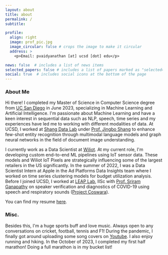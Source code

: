 ```yaml
---
layout: about
title: about
permalink: /
subtitle: 

profile:
  align: right
  image: prof_pic.jpg
  image_circular: false # crops the image to make it circular
  address: >
    <p>Email: pvaidyanathan [at] ucsd [dot] edu</p>

news: false  # includes a list of news items
selected_papers: false # includes a list of papers marked as "selected={true}"
social: true  # includes social icons at the bottom of the page
---
```



### **About Me**
Hi there! I completed my Master of Science in Computer Science degree from [UC San Diego](https://ucsd.edu/) in June 2023, specializing in Machine Learning and Artificial Intelligence. I'm passionate about Machine Learning and have a keen interest in sequential data such as NLP, speech, time series and my experiences have led me to working with different modalities of data. At UCSD, I worked at [Shang Data Lab](https://shangjingbo1226.github.io/lab/) under [Prof. Jingbo Shang](https://shangjingbo1226.github.io/) to enhance few-shot entity recognition through multimodal language models and graph neural networks in the field of document image understanding.

I currently work as a Data Scientist at [Wiliot](https://www.wiliot.com/). At my current role, I'm developing custom end-to-end ML pipelines using IoT sensor data. These models and Wiliot IoT Pixels are strategically influencing some of the largest retailers in the US significantly. In the summer of 2022, I was a Data Scientist Intern at Apple in the Ad Platforms Data Insights team where I worked on time series clustering models for budget utilization analysis. Before I joined UCSD, I worked at [LEAP Lab](http://leap.ee.iisc.ac.in/), IISc with [Prof. Sriram Ganapathy](http://www.leap.ee.iisc.ac.in/sriram/) on speaker verification and diagnostics of COVID-19 using speech and respiratory sounds ([Project Coswara](https://coswara.iisc.ac.in/)). 

You can find my resume [here](https://prash29.github.io/assets/pdf/Prashant_Resume_New_Template.pdf). 
<br>
### **Misc.**
Besides this, I'm a huge sports buff and love music. Always open to any conversations on cricket, football, tennis and F1! During the pandemic, I finally got around uploading some song covers on [Youtube](https://www.youtube.com/channel/UC9t_wItiUkZ5-sLKnLLTC5Q). I also enjoy running and hiking. In the October of 2023, I completed my first half marathon! Doing a full marathon is in my bucket list! 
